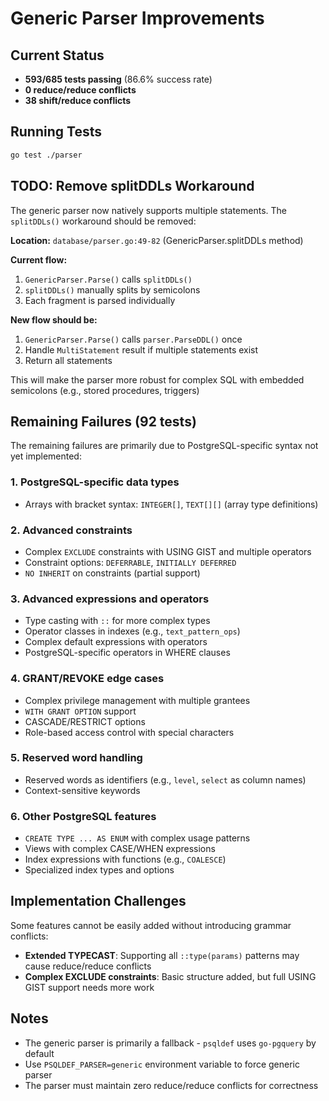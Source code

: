 # Generic Parser Improvements

## Current Status

- **593/685 tests passing** (86.6% success rate)
- **0 reduce/reduce conflicts**
- **38 shift/reduce conflicts**

## Running Tests

```sh
go test ./parser
```

## TODO: Remove splitDDLs Workaround
The generic parser now natively supports multiple statements. The `splitDDLs()` workaround should be removed:

**Location:** `database/parser.go:49-82` (GenericParser.splitDDLs method)

**Current flow:**
1. `GenericParser.Parse()` calls `splitDDLs()`
2. `splitDDLs()` manually splits by semicolons
3. Each fragment is parsed individually

**New flow should be:**
1. `GenericParser.Parse()` calls `parser.ParseDDL()` once
2. Handle `MultiStatement` result if multiple statements exist
3. Return all statements

This will make the parser more robust for complex SQL with embedded semicolons (e.g., stored procedures, triggers)

## Remaining Failures (92 tests)

The remaining failures are primarily due to PostgreSQL-specific syntax not yet implemented:

### 1. PostgreSQL-specific data types
- Arrays with bracket syntax: `INTEGER[]`, `TEXT[][]` (array type definitions)

### 2. Advanced constraints
- Complex `EXCLUDE` constraints with USING GIST and multiple operators
- Constraint options: `DEFERRABLE`, `INITIALLY DEFERRED`
- `NO INHERIT` on constraints (partial support)

### 3. Advanced expressions and operators
- Type casting with `::` for more complex types
- Operator classes in indexes (e.g., `text_pattern_ops`)
- Complex default expressions with operators
- PostgreSQL-specific operators in WHERE clauses

### 4. GRANT/REVOKE edge cases
- Complex privilege management with multiple grantees
- `WITH GRANT OPTION` support
- CASCADE/RESTRICT options
- Role-based access control with special characters

### 5. Reserved word handling
- Reserved words as identifiers (e.g., `level`, `select` as column names)
- Context-sensitive keywords

### 6. Other PostgreSQL features
- `CREATE TYPE ... AS ENUM` with complex usage patterns
- Views with complex CASE/WHEN expressions
- Index expressions with functions (e.g., `COALESCE`)
- Specialized index types and options

## Implementation Challenges
Some features cannot be easily added without introducing grammar conflicts:
- **Extended TYPECAST**: Supporting all `::type(params)` patterns may cause reduce/reduce conflicts
- **Complex EXCLUDE constraints**: Basic structure added, but full USING GIST support needs more work

## Notes
- The generic parser is primarily a fallback - `psqldef` uses `go-pgquery` by default
- Use `PSQLDEF_PARSER=generic` environment variable to force generic parser
- The parser must maintain zero reduce/reduce conflicts for correctness
